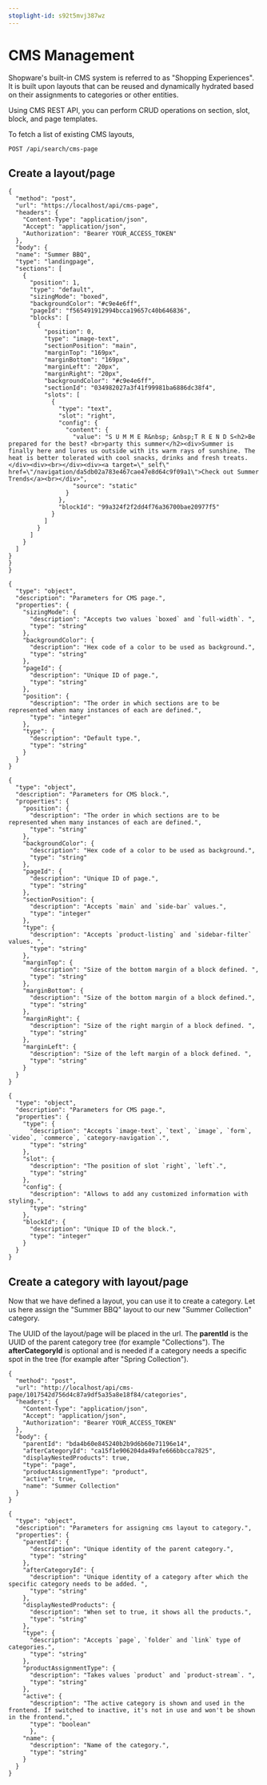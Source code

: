 ```yaml
---
stoplight-id: s92t5mvj387wz
---
```


# CMS Management

Shopware's built-in CMS system is referred to as "Shopping Experiences". It is built upon layouts that can be reused and
dynamically hydrated based on their assignments to categories or other entities.

Using CMS REST API, you can perform CRUD operations on section, slot, block, and page templates.

To fetch a list of existing CMS layouts,

```
POST /api/search/cms-page
```

## Create a layout/page

```sample http
{
  "method": "post",
  "url": "https://localhost/api/cms-page",
  "headers": {
    "Content-Type": "application/json",
    "Accept": "application/json",
    "Authorization": "Bearer YOUR_ACCESS_TOKEN"
  },
  "body": {
  "name": "Summer BBQ",
  "type": "landingpage",
  "sections": [
    {
      "position": 1,
      "type": "default",
      "sizingMode": "boxed",
      "backgroundColor": "#c9e4e6ff",
      "pageId": "f565491912994bcca19657c40b646836",
      "blocks": [
        {
          "position": 0,
          "type": "image-text",
          "sectionPosition": "main",
          "marginTop": "169px",
          "marginBottom": "169px",
          "marginLeft": "20px",
          "marginRight": "20px",
          "backgroundColor": "#c9e4e6ff",
          "sectionId": "034982027a3f41f99981ba6886dc38f4",
          "slots": [
            {
              "type": "text",
              "slot": "right",
              "config": {
                "content": {
                  "value": "S U M M E R&nbsp; &nbsp;T R E N D S<h2>Be prepared for the best? <br>party this summer</h2><div>Summer is finally here and lures us outside with its warm rays of sunshine. The heat is better tolerated with cool snacks, drinks and fresh treats.</div><div><br></div><div><a target=\"_self\" href=\"/navigation/da5db02a783e467cae47e8d64c9f09a1\">Check out Summer Trends</a><br></div>",
                  "source": "static"
                }
              },
              "blockId": "99a324f2f2dd4f76a36700bae20977f5"
            }
          ]
        }
      ]
    }
  ]
}
}
}
```

```section_description json_schema
{
  "type": "object",
  "description": "Parameters for CMS page.",
  "properties": {
    "sizingMode": {
      "description": "Accepts two values `boxed` and `full-width`. ",
      "type": "string"
    },
    "backgroundColor": {
      "description": "Hex code of a color to be used as background.",
      "type": "string"
    },
    "pageId": {
      "description": "Unique ID of page.",
      "type": "string"
    },
    "position": {
      "description": "The order in which sections are to be represented when many instances of each are defined.",
      "type": "integer"
    },
    "type": {
      "description": "Default type.",
      "type": "string"
    }
  }
}
```

```block_description json_schema
{
  "type": "object",
  "description": "Parameters for CMS block.",
  "properties": {
    "position": {
      "description": "The order in which sections are to be represented when many instances of each are defined.",
      "type": "string"
    },
    "backgroundColor": {
      "description": "Hex code of a color to be used as background.",
      "type": "string"
    },
    "pageId": {
      "description": "Unique ID of page.",
      "type": "string"
    },
    "sectionPosition": {
      "description": "Accepts `main` and `side-bar` values.",
      "type": "integer"
    },
    "type": {
      "description": "Accepts `product-listing` and `sidebar-filter` values. ",
      "type": "string"
    },
    "marginTop": {
      "description": "Size of the bottom margin of a block defined. ",
      "type": "string"
    },
    "marginBottom": {
      "description": "Size of the bottom margin of a block defined.",
      "type": "string"
    },
    "marginRight": {
      "description": "Size of the right margin of a block defined. ",
      "type": "string"
    },
    "marginLeft": {
      "description": "Size of the left margin of a block defined. ",
      "type": "string"
    }
  }
}
```

```slot_description json_schema
{
  "type": "object",
  "description": "Parameters for CMS page.",
  "properties": {
    "type": {
      "description": "Accepts `image-text`, `text`, `image`, `form`, `video`, `commerce`, `category-navigation`.",
      "type": "string"
    },
    "slot": {
      "description": "The position of slot `right`, `left`.",
      "type": "string"
    },
    "config": {
      "description": "Allows to add any customized information with styling.",
      "type": "string"
    },
    "blockId": {
      "description": "Unique ID of the block.",
      "type": "integer"
    }
  }
}
```

## Create a category with layout/page

Now that we have defined a layout, you can use it to create a category. Let us here assign the "Summer
BBQ" layout to our new "Summer Collection" category.

The UUID of the layout/page will be placed in the url. The **parentId** is the UUID of the parent category tree (for example "Collections").
The **afterCategoryId** is optional and is needed if a category needs a specific spot in the tree (for example after "Spring Collection").

```sample http
{
  "method": "post",
  "url": "http://localhost/api/cms-page/1017542d756d4c87a9df5a35a8e18f84/categories",
  "headers": {
    "Content-Type": "application/json",
    "Accept": "application/json",
    "Authorization": "Bearer YOUR_ACCESS_TOKEN"
  },
  "body": {
    "parentId": "bda4b60e845240b2b9d6b60e71196e14",
    "afterCategoryId": "ca15f1e906204da49afe666bbcca7825",
    "displayNestedProducts": true,
    "type": "page",
    "productAssignmentType": "product",
    "active": true,
    "name": "Summer Collection"
  }
}
```

```description json_schema
{
  "type": "object",
  "description": "Parameters for assigning cms layout to category.",
  "properties": {
    "parentId": {
      "description": "Unique identity of the parent category.",
      "type": "string"
    },
    "afterCategoryId": {
      "description": "Unique identity of a category after which the specific category needs to be added. ",
      "type": "string"
    },
    "displayNestedProducts": {
      "description": "When set to true, it shows all the products.",
      "type": "string"
    },
    "type": {
      "description": "Accepts `page`, `folder` and `link` type of categories.",
      "type": "string"
    },
    "productAssignmentType": {
      "description": "Takes values `product` and `product-stream`. ",
      "type": "string"
    },
    "active": {
      "description": "The active category is shown and used in the frontend. If switched to inactive, it's not in use and won't be shown in the frontend.",
      "type": "boolean"
      },
    "name": {
      "description": "Name of the category.",
      "type": "string"
    }
  }
}
```
